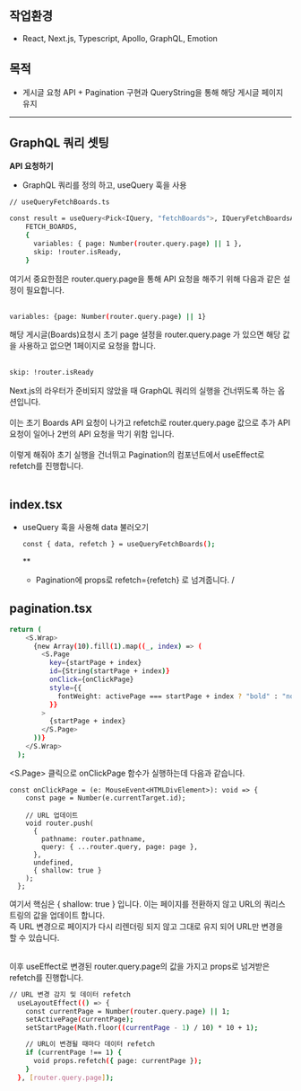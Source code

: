 ## 작업환경
- React, Next.js, Typescript, Apollo, GraphQL, Emotion

## 목적
- 게시글 요청 API + Pagination 구현과 QueryString을 통해 해당 게시글 페이지 유지

---
## GraphQL 쿼리 셋팅
**API 요청하기**
- GraphQL 쿼리를 정의 하고, useQuery 훅을 사용 
```bash
// useQueryFetchBoards.ts

const result = useQuery<Pick<IQuery, "fetchBoards">, IQueryFetchBoardsArgs>(
    FETCH_BOARDS,
    {
      variables: { page: Number(router.query.page) || 1 },
      skip: !router.isReady,
    }
```
여기서 중요한점은 router.query.page을 통해 API 요청을 해주기 위해 다음과 같은 설정이 필요합니다. <br><br>

```bash
variables: {page: Number(router.query.page) || 1}
```
해당 게시글(Boards)요청시 초기 page 설정을 router.query.page 가 있으면 해당 값을 사용하고 없으면 1페이지로 요청을 합니다. <br><br>

```bash
skip: !router.isReady
```
 Next.js의 라우터가 준비되지 않았을 때 GraphQL 쿼리의 실행을 건너뛰도록 하는 옵션입니다. <br><br>
 이는 초기 Boards API 요청이 나가고 refetch로 router.query.page 값으로 추가 API 요청이 일어나 2번의 API 요청을 막기 위함 입니다. <br><br>
 이렇게 해줘야 초기 실행을 건너뛰고 Pagination의 컴포넌트에서 useEffect로 refetch를 진행합니다. <br><br>

## index.tsx
- useQuery 훅을 사용해 data 불러오기

  ```bash
  const { data, refetch } = useQueryFetchBoards();
  ```

  **<Pagination />
  - Pagination에 props로 refetch={refetch} 로 넘겨줍니다. / <Pagination refetch={refetch} />

## pagination.tsx
```bash
return (
    <S.Wrap>
      {new Array(10).fill(1).map((_, index) => (
        <S.Page
          key={startPage + index}
          id={String(startPage + index)}
          onClick={onClickPage}
          style={{
            fontWeight: activePage === startPage + index ? "bold" : "normal",
          }}
        >
          {startPage + index}
        </S.Page>
      ))}
    </S.Wrap>
  );
```
<S.Page> 클릭으로 onClickPage 함수가 실행하는데 다음과 같습니다.

```bach
const onClickPage = (e: MouseEvent<HTMLDivElement>): void => {
    const page = Number(e.currentTarget.id);

    // URL 업데이트
    void router.push(
      {
        pathname: router.pathname,
        query: { ...router.query, page: page },
      },
      undefined,
      { shallow: true }
    );
  };
```
여기서 핵심은 { shallow: true } 입니다.
이는 페이지를 전환하지 않고 URL의 쿼리스트링의 값을 업데이트 합니다. <br>
즉 URL 변경으로 페이지가 다시 리렌더링 되지 않고 그대로 유지 되어 URL만 변경을 할 수 있습니다. <br><br>

이후 useEffect로 변경된 router.query.page의 값을 가지고 props로 넘겨받은 refetch를 진행합니다.
```bash
// URL 변경 감지 및 데이터 refetch
  useLayoutEffect(() => {
    const currentPage = Number(router.query.page) || 1;
    setActivePage(currentPage);
    setStartPage(Math.floor((currentPage - 1) / 10) * 10 + 1);

    // URL이 변경될 때마다 데이터 refetch
    if (currentPage !== 1) {
      void props.refetch({ page: currentPage });
    }
  }, [router.query.page]);
```
